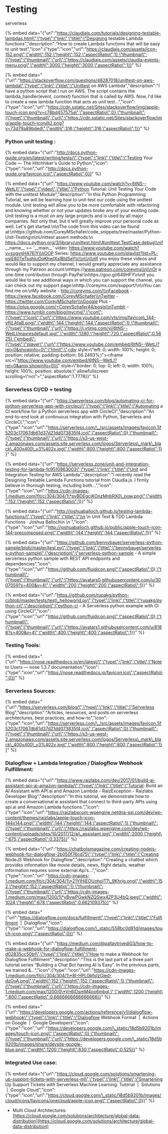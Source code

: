 # Testing

serverless

{% embed data="{\"url\":\"https://claudiajs.com/tutorials/designing-testable-lambdas.html\",\"type\":\"link\",\"title\":\"Designing testable Lambda functions\",\"description\":\"How to create Lambda functions that will be easy to unit test\",\"icon\":{\"type\":\"icon\",\"url\":\"https://claudiajs.com/assets/icon-152.png\",\"width\":152,\"height\":152,\"aspectRatio\":1},\"thumbnail\":{\"type\":\"thumbnail\",\"url\":\"https://claudiajs.com/assets/claudia-events-menu.png\",\"width\":3000,\"height\":3000,\"aspectRatio\":1}}" %}

{% embed data="{\"url\":\"https://stackoverflow.com/questions/48287018/unittest-on-aws-lambda\",\"type\":\"link\",\"title\":\"Unittest on AWS Lambda\",\"description\":\"I have a python script that I run on AWS. The script contains the lambda\_handler\(event, context\) function that is called by AWS. Now, I\'d like to create a new lambda function that acts as unit test...\",\"icon\":{\"type\":\"icon\",\"url\":\"https://cdn.sstatic.net/Sites/stackoverflow/img/apple-touch-icon.png?v=c78bd457575a\",\"aspectRatio\":0},\"thumbnail\":{\"type\":\"thumbnail\",\"url\":\"https://cdn.sstatic.net/Sites/stackoverflow/img/apple-touch-icon@2.png?v=73d79a89bded\",\"width\":316,\"height\":316,\"aspectRatio\":1}}" %}

### Python unit testing : 

{% embed data="{\"url\":\"http://docs.python-guide.org/en/latest/writing/tests/\",\"type\":\"link\",\"title\":\"Testing Your Code — The Hitchhiker\'s Guide to Python\",\"icon\":{\"type\":\"icon\",\"url\":\"http://docs.python-guide.org/favicon.ico\",\"aspectRatio\":0}}" %}

{% embed data="{\"url\":\"https://www.youtube.com/watch?v=6tNS--WetLI\",\"type\":\"video\",\"title\":\"Python Tutorial: Unit Testing Your Code with the unittest Module\",\"description\":\"In this Python Programming Tutorial, we will be learning how to unit-test our code using the unittest module. Unit testing will allow you to be more comfortable with refactoring and knowing whether or not your updates broke any of your existing code. Unit testing is a must on any large projects and is used by all major companies. Not only that, but it will greatly improve your personal code as well. Let\'s get started.\\n\\nThe code from this video can be found at:\\nhttps://github.com/CoreyMSchafer/code\_snippets/tree/master/Python-Unit-Testing\\n\\nUnittest assert methods:\\n https://docs.python.org/3/library/unittest.html\#unittest.TestCase.debug\\nif \_\_name\_\_ == \'\_\_main\_\_\' video: https://www.youtube.com/watch?v=sugvnHA7ElY\\nOOP Series: https://www.youtube.com/playlist?list=PL-osiE80TeTsqhIuOqKhwlXsIBIdSeYtc\\n\\n\\nIf you enjoy these videos and would like to support my channel, I would greatly appreciate any assistance through my Patreon account:\\nhttps://www.patreon.com/coreyms\\n\\nOr a one-time contribution through PayPal:\\nhttps://goo.gl/649HFY\\n\\nIf you would like to see additional ways in which you can support the channel, you can check out my support page:\\nhttp://coreyms.com/support/\\n\\nYou can find me on:\\nMy website - http://coreyms.com/\\nFacebook - https://www.facebook.com/CoreyMSchafer\\nTwitter - https://twitter.com/CoreyMSchafer\\nGoogle Plus - https://plus.google.com/+CoreySchafer44/posts\\nTumblr - https://www.tumblr.com/blog/mycms\",\"icon\":{\"type\":\"icon\",\"url\":\"https://www.youtube.com/yts/img/favicon\_144-vfliLAfaB.png\",\"width\":144,\"height\":144,\"aspectRatio\":1},\"thumbnail\":{\"type\":\"thumbnail\",\"url\":\"https://i.ytimg.com/vi/6tNS--WetLI/maxresdefault.jpg\",\"width\":1280,\"height\":720,\"aspectRatio\":0.5625},\"embed\":{\"type\":\"player\",\"url\":\"https://www.youtube.com/embed/6tNS--WetLI?rel=0&showinfo=0\",\"html\":\"<div style=\\\"left: 0; width: 100%; height: 0; position: relative; padding-bottom: 56.2493%;\\\"><iframe src=\\\"https://www.youtube.com/embed/6tNS--WetLI?rel=0&amp;showinfo=0\\\" style=\\\"border: 0; top: 0; left: 0; width: 100%; height: 100%; position: absolute;\\\" allowfullscreen scrolling=\\\"no\\\"></iframe></div>\",\"aspectRatio\":1.7778}}" %}



### Serverless CI/CD + testing

{% embed data="{\"url\":\"https://serverless.com/blog/automating-ci-for-python-serverless-app-with-circleci/\",\"type\":\"link\",\"title\":\"Automating a CI workflow for a Python serverless app with CircleCI\",\"description\":\"An end-to-end look at continuous integration with Python, Serverless and CircleCI.\",\"icon\":{\"type\":\"icon\",\"url\":\"https://serverless.com/\_/src/assets/images/favicon.5f5203c17067db61d37d21dd073835f4.ico\",\"aspectRatio\":0},\"thumbnail\":{\"type\":\"thumbnail\",\"url\":\"https://s3-us-west-2.amazonaws.com/assets.site.serverless.com/logos/Serverless\_mark\_black\_400x400\_v3%402x.jpg\",\"width\":800,\"height\":800,\"aspectRatio\":1}}" %}

{% embed data="{\"url\":\"https://serverless.zone/unit-and-integration-testing-for-lambda-fc9510963003\",\"type\":\"link\",\"title\":\"Unit and Integration Testing for AWS Lambda\",\"description\":\"I recently read the Designing Testable Lambda Functions tutorial from Claudia.js. I firmly believe in thorough testing, including both…\",\"icon\":{\"type\":\"icon\",\"url\":\"https://cdn-images-1.medium.com/fit/c/304/304/1\*pvBDEgciKOnzMnbRX0\_pow.png\",\"width\":152,\"height\":152,\"aspectRatio\":1}}" %}

{% embed data="{\"url\":\"http://joshuaballoch.github.io/testing-lambda-functions/\",\"type\":\"link\",\"title\":\"\\n    \\n      Unit Test & TDD Lambda Functions · Joshua Balloch\\n    \\n  \",\"icon\":{\"type\":\"icon\",\"url\":\"http://joshuaballoch.github.io/public/apple-touch-icon-144-precomposed.png\",\"width\":144,\"height\":144,\"aspectRatio\":1}}" %}

{% embed data="{\"url\":\"https://github.com/bennybauer/serverless-python-sample/blob/master/test.py\",\"type\":\"link\",\"title\":\"bennybauer/serverless-python-sample\",\"description\":\"serverless-python-sample - A simple serverless python sample with REST API endpoints and dependencies\",\"icon\":{\"type\":\"icon\",\"url\":\"https://github.com/fluidicon.png\",\"aspectRatio\":0},\"thumbnail\":{\"type\":\"thumbnail\",\"url\":\"https://avatars0.githubusercontent.com/u/3007059?s=400&v=4\",\"width\":200,\"height\":200,\"aspectRatio\":1}}" %}

{% embed data="{\"url\":\"https://github.com/rupakg/python-ci/blob/master/tests/test\_helloworld.py\",\"type\":\"link\",\"title\":\"rupakg/python-ci\",\"description\":\"python-ci - A Serverless python example with CI using CircleCI\",\"icon\":{\"type\":\"icon\",\"url\":\"https://github.com/fluidicon.png\",\"aspectRatio\":0},\"thumbnail\":{\"type\":\"thumbnail\",\"url\":\"https://avatars1.githubusercontent.com/u/8188?s=400&v=4\",\"width\":400,\"height\":400,\"aspectRatio\":1}}" %}



### Testing Tools: 

{% embed data="{\"url\":\"https://nose.readthedocs.io/en/latest/\",\"type\":\"link\",\"title\":\"Note to Users — nose 1.3.7 documentation\",\"icon\":{\"type\":\"icon\",\"url\":\"https://nose.readthedocs.io/favicon.ico\",\"aspectRatio\":0}}" %}

### Serverless Sources:

{% embed data="{\"url\":\"https://serverless.com/blog/\",\"type\":\"link\",\"title\":\"Serverless Blog\",\"description\":\"Articles, resources, and posts on serverless architectures, best practices, and how-to\",\"icon\":{\"type\":\"icon\",\"url\":\"https://serverless.com/\_/src/assets/images/favicon.5f5203c17067db61d37d21dd073835f4.ico\",\"aspectRatio\":0},\"thumbnail\":{\"type\":\"thumbnail\",\"url\":\"https://s3-us-west-2.amazonaws.com/assets.site.serverless.com/logos/Serverless\_mark\_black\_400x400\_v3%402x.jpg\",\"width\":800,\"height\":800,\"aspectRatio\":1}}" %}

### Dialogflow + Lambda Integration / Dialogflow Webhook Fulfillment:

{% embed data="{\"url\":\"https://www.raizlabs.com/dev/2017/01/build-ai-assistant-api-ai-amazon-lambda/\",\"type\":\"link\",\"title\":\"Tutorial: Build an AI Assistant with API.ai and Amazon Lambda - RaizException - Raizlabs Developer Blog\",\"description\":\"In this tutorial, we demonstrate how to create a conversational ai assistant that connect to third-party APIs using api.ai and Amazon Lambda functions.\",\"icon\":{\"type\":\"icon\",\"url\":\"https://raizlabscom-wpengine.netdna-ssl.com/dev/wp-content/themes/raizlabs/apple-touch-icon-144x144.png\",\"width\":144,\"height\":144,\"aspectRatio\":1},\"thumbnail\":{\"type\":\"thumbnail\",\"url\":\"https://raizlabs.wpengine.com/dev/wp-content/uploads/sites/10/2017/12/ai\_assistant.jpg\",\"width\":2000,\"height\":675,\"aspectRatio\":0.3375}}" %}

{% embed data="{\"url\":\"https://chatbotsmagazine.com/creating-nodejs-webhook-for-dialogflow-2b050f76cd75\",\"type\":\"link\",\"title\":\"Creating NodeJS Webhook for Dialogflow\",\"description\":\"Creating a chatbot which provides information like movie details, news, flight details, weather information requires some external Api’s…\",\"icon\":{\"type\":\"icon\",\"url\":\"https://cdn-images-1.medium.com/fit/c/304/304/1\*21YIHiEOUohoIT7\_9Khrig.png\",\"width\":152,\"height\":152,\"aspectRatio\":1},\"thumbnail\":{\"type\":\"thumbnail\",\"url\":\"https://cdn-images-1.medium.com/max/1200/1\*yBvwPGwkNZQSwx4ZP3U4bQ.jpeg\",\"width\":1024,\"height\":678,\"aspectRatio\":0.662109375}}" %}

{% embed data="{\"url\":\"https://dialogflow.com/docs/fulfillment\",\"type\":\"link\",\"title\":\"Fulfillment  \|  Dialogflow\",\"icon\":{\"type\":\"icon\",\"url\":\"https://dialogflow.com/\_static/558bc0d91d/images/touch-icon.png\",\"aspectRatio\":0}}" %}

{% embed data="{\"url\":\"https://medium.com/@pallavtrivedi03/how-to-make-a-webhook-for-dialogflow-fulfillment-d02835cc50bf\",\"type\":\"link\",\"title\":\"How to make a Webhook for Dialogflow Fulfillment\",\"description\":\"This is the last part of a three part tutorial series “Building a Chat Bot having AI is Easy”. In the previous parts, we trained &…\",\"icon\":{\"type\":\"icon\",\"url\":\"https://cdn-images-1.medium.com/fit/c/304/304/1\*8I-HPL0bfoIzGied-dzOvA.png\",\"width\":152,\"height\":152,\"aspectRatio\":1},\"thumbnail\":{\"type\":\"thumbnail\",\"url\":\"https://cdn-images-1.medium.com/max/1200/0\*Vn6jDsmM4oo6mbql.\",\"width\":1200,\"height\":800,\"aspectRatio\":0.6666666666666666}}" %}

{% embed data="{\"url\":\"https://developers.google.com/actions/reference/v1/dialogflow-webhook\",\"type\":\"link\",\"title\":\"Dialogflow Webhook Format  \|  Actions on Google        \|  Google Developers\",\"icon\":{\"type\":\"icon\",\"url\":\"https://developers.google.com/\_static/18d5b9201b/images/touch-icon.png\",\"aspectRatio\":0},\"thumbnail\":{\"type\":\"thumbnail\",\"url\":\"https://developers.google.com/\_static/18d5b9201b/images/share/devsite-google-blue.png\",\"width\":1200,\"height\":630,\"aspectRatio\":0.525}}" %}

### Integrated Use case:

{% embed data="{\"url\":\"https://cloud.google.com/solutions/smartening-up-support-tickets-with-serverless-ml\",\"type\":\"link\",\"title\":\"Smartening Up Support Tickets with Serverless Machine Learning: Tutorial  \|  Solutions        \|  Google Cloud\",\"icon\":{\"type\":\"icon\",\"url\":\"https://cloud.google.com/\_static/18d5b9201b/images/cloud/icons/favicons/onecloud/apple-icon.png\",\"aspectRatio\":0}}" %}

* Multi Cloud Architectures: [https://cloud.google.com/solutions/architecture/global-data-distribution](https://cloud.google.com/solutions/architecture/global-data-distribution)







